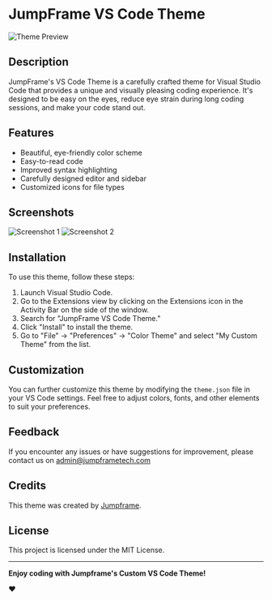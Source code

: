 
# JumpFrame VS Code Theme

![Theme Preview](https://cdn.discordapp.com/attachments/1146798890222362635/1162013179988148254/Screenshot_2023-10-12_at_14.02.13.png?ex=653a641b&is=6527ef1b&hm=8bc19cc78e2e1c7d6cbe42e2442b497e699686d0e501791ab0f3a6a6dbc710c9&)

## Description

JumpFrame's VS Code Theme is a carefully crafted theme for Visual Studio Code that provides a unique and visually pleasing coding experience. It's designed to be easy on the eyes, reduce eye strain during long coding sessions, and make your code stand out.

## Features

- Beautiful, eye-friendly color scheme
- Easy-to-read code
- Improved syntax highlighting
- Carefully designed editor and sidebar
- Customized icons for file types

## Screenshots

![Screenshot 1](https://cdn.discordapp.com/attachments/1146798890222362635/1162013179665195008/Screenshot_2023-10-12_at_14.01.25.png?ex=653a641b&is=6527ef1b&hm=d57f1206fc73cd1a7efa85c8e21137baf76503182496719ee2fa6e0e03e871c8&)
![Screenshot 2](https://cdn.discordapp.com/attachments/1146798890222362635/1162013179988148254/Screenshot_2023-10-12_at_14.02.13.png?ex=653a641b&is=6527ef1b&hm=8bc19cc78e2e1c7d6cbe42e2442b497e699686d0e501791ab0f3a6a6dbc710c9&)

## Installation

To use this theme, follow these steps:

1. Launch Visual Studio Code.
2. Go to the Extensions view by clicking on the Extensions icon in the Activity Bar on the side of the window.
3. Search for "JumpFrame VS Code Theme."
4. Click "Install" to install the theme.
5. Go to "File" -> "Preferences" -> "Color Theme" and select "My Custom Theme" from the list.

## Customization

You can further customize this theme by modifying the `theme.json` file in your VS Code settings. Feel free to adjust colors, fonts, and other elements to suit your preferences.

## Feedback

If you encounter any issues or have suggestions for improvement, please contact us on admin@jumpframetech.com

## Credits

This theme was created by [Jumpframe](https://instagram.com/jumpframe).

## License

This project is licensed under the MIT License. 

---

**Enjoy coding with  Jumpframe's Custom VS Code Theme!**

❤️
